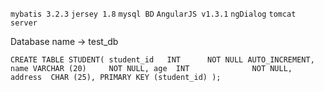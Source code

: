 `mybatis 3.2.3`
`jersey 1.8`
`mysql BD`
`AngularJS v1.3.1`
`ngDialog`
`tomcat server`


Database name -> test_db

`CREATE TABLE STUDENT(
  student_id   INT      NOT NULL AUTO_INCREMENT,
  name VARCHAR (20)     NOT NULL,
  age  INT              NOT NULL,
  address  CHAR (25),
  PRIMARY KEY (student_id)
);`

